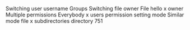 Switching user
username
Groups
Switching file owner
File hello
x owner
Multiple permissions
Everybody x
users permission
setting mode
Similar mode file
x subdirectories
directory 751
